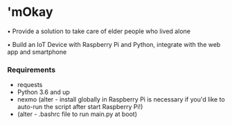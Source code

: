 # 'mOkay 
•	Provide a solution to take care of elder people who lived alone

•	Build an IoT Device with Raspberry Pi and Python, integrate with the web app and smartphone


### Requirements
* requests
* Python 3.6 and up
* nexmo (alter - install globally in Raspberry Pi is necessary if you'd like to auto-run the script after start Raspberry Pi!)
* (alter - .bashrc file to run main.py at boot)

